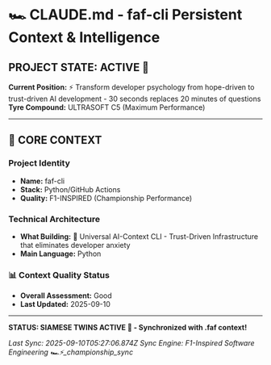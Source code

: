 # 🏎️ CLAUDE.md - faf-cli Persistent Context & Intelligence

## PROJECT STATE: ACTIVE 🚀
**Current Position:** ⚡️ Transform developer psychology from hope-driven to trust-driven AI development - 30 seconds replaces 20 minutes of questions
**Tyre Compound:** ULTRASOFT C5 (Maximum Performance)

---

## 🎯 CORE CONTEXT

### Project Identity
- **Name:** faf-cli
- **Stack:** Python/GitHub Actions
- **Quality:** F1-INSPIRED (Championship Performance)

### Technical Architecture
- **What Building:** 🚀 Universal AI-Context CLI - Trust-Driven Infrastructure that eliminates developer anxiety
- **Main Language:** Python

### 📊 Context Quality Status
- **Overall Assessment:** Good
- **Last Updated:** 2025-09-10

---

**STATUS: SIAMESE TWINS ACTIVE 🔗 - Synchronized with .faf context!**

*Last Sync: 2025-09-10T05:27:06.874Z*
*Sync Engine: F1-Inspired Software Engineering*
*🏎️⚡️_championship_sync*
